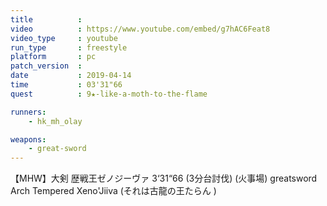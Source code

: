 ```yaml
---
title          :
video          : https://www.youtube.com/embed/g7hAC6Feat8
video_type     : youtube
run_type       : freestyle
platform       : pc
patch_version  :
date           : 2019-04-14
time           : 03'31"66
quest          : 9★-like-a-moth-to-the-flame

runners:
    - hk_mh_olay

weapons:
    - great-sword
---
```

【MHW】大剣 歴戦王ゼノジーヴァ 3‘31“66 (3分台討伐) (火事場) greatsword Arch Tempered Xeno&#39;Jiiva (それは古龍の王たらん )
